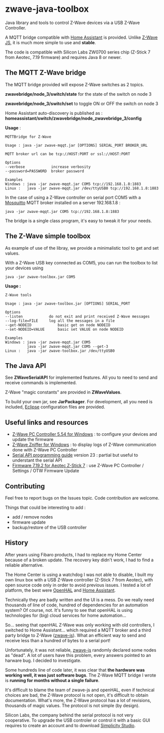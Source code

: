 # zwave-java-toolbox
Java library and tools to control Z-Wave devices via a USB Z-Wave Controller.

A MQTT bridge compatible with [Home Assistant](https://www.home-assistant.io/) is provided. Unlike [
Z-Wave JS](https://github.com/zwave-js), it is much more simple to use and **stable**.

The code is compatible with Silicon Labs ZW0700 series chip  (Z-Stick 7 from Aeotec, 7.19 firmware) and requires Java 8 or newer.


## The MQTT Z-Wave bridge
The MQTT bridge provided will expose Z-Wave switches as 2 topics.

**zwavebridge/node_3/switch/state** for the state of the switch on node 3

**zwavebridge/node_3/switch/set** to toggle ON or OFF the switch on node 3

Home Assistant auto-discovery is published as :
**homeassistant/switch/zwavebridge/node_zwavebridge_3/config**

**Usage** :
```
MQTTBridge for Z-Wave

Usage : java -jar zwave-mqqt.jar [OPTIONS] SERIAL_PORT BROKER_URL

MQTT broker url can be tcp://HOST:PORT or ssl://HOST:PORT

Options
--verbose            increase verbosity
--password=PASSWORD  broker password

Examples
Windows : java -jar zwave-mqqt.jar COM5 tcp://192.168.1.8:1883
Linux :   java -jar zwave-mqqt.jar /dev/ttyUSB0 tcp://192.168.1.8:1883
```
In the case of using a Z-Wave controller on serial port COM5 with a [Mosquitto](https://mosquitto.org/) MQTT broker installed on a server 192.168.1.8 :
```
java -jar zwave-mqqt.jar COM5 tcp://192.168.1.8:1883
```
The bridge is a single class program, it's easy to tweak it for your needs.


## The Z-Wave simple toolbox
As example of use of the libray, we provide a minimalistic tool to get and set values.

With a Z-Wave USB key connected as COM5, you can run the toolbox to list your devices using
```
java -jar zwave-toolbox.jar COM5
```

**Usage :**
```
Z-Wave tools

Usage : java -jar zwave-toolbox.jar [OPTIONS] SERIAL_PORT

Options
--listen            do not exit and print received Z-Wave messages
--log-file=FILE     log all the messages in a file
--get-NODEID            basic get on node NODEID
--set-NODEID=VALUE      basic set VALUE on node NODEID

Examples
Windows : java -jar zwave-mqqt.jar COM5
          java -jar zwave-mqqt.jar COM5 --get-3
Linux :   java -jar zwave-toolbox.jar /dev/ttyUSB0 
```


## The Java API
See **ZWaveSerialAPI** for implemented features.
All you to need to send and receive commands is implemented.

Z-Wave "magic constants" are provided in **ZWaveValues**.

To build your own jar, see **JarPackager**. For development, all you need is included, [Eclipse](https://eclipse.org) configuration files are provided.


## Useful links and resources

* [Z-Wave PC Controller 5.54 for Windows](https://code.organic/pc_controller-5.54.zip) : to configure your devices and update the firmware 
* [Z-Wave Zniffer for Windows](https://code.organic/zniffer-4.64.zip) : to display logs of Z-Wave communication done with Z-Wave PC Controller
* [Serial API programming guide](https://code.organic/INS12350.pdf)  version 23 : partial but useful to understant the serial API
* [Firmware 7.19.2 for Aeotec Z-Stick 7](https://code.organic/zwave_ncp_serial_api_controller_BRD4206A_7.19.2.gbl) : use Z-Wave PC Controller / Settings / OTW Firmware Update

## Contributing

Feel free to report bugs on the Issues topic. Code contribution are welcome.

Things that could be interesting to add :

* add / remove nodes
* firmware update
* backup/restore of the USB controller


## History
After years using Fibaro products, I had to replace my Home Center because of a broken update. The recovery key didn't work, I had to find a reliable alternative.

The Home Center is using a watchdog I was not able to disable, I built my own linux box with a USB Z-Wave controller (Z-Stick 7 from Aeotec), with open source code only in order to avoid previous issues. I tested a lot of platform, the best were [OpenHAL](https://www.openhab.org/) and [Home Assistant](https://www.home-assistant.io/).

Technically they are badly written and the UI is a mess. Do we really need thousands of line of code, hundred of dependencies for an automation system? Of course, not.
It's funny to see that openHAL is using technologies for (big) cloud services for home automation...

So... seeing that openHAL Z-Wave was only working with old controllers, I switched to Home Assistant... which required a MQTT broker and a third party bridge to Z-Wave ([zwave-js](https://github.com/zwave-js)). What an efficient way to send and receive less than a hundred of bytes to a serial port!

Unfortunately, it was not reliable, [zwave-js](https://github.com/zwave-js) randomly declared some nodes as "dead". A lot of users have this problem, every answers pointed to an harware bug. I decided to investigate.

Some hundreds line of code later, it was clear that **the hardware was working well, it was just software bugs**.
The Z-Wave MQTT bridge I wrote is **running for months without a single failure**.

It's difficult to blame the team of zwave-js and openHAL, even if technical choices are bad, the Z-Wave protocol is not open, it's difficult to obtain documentation.
What's more, the Z-Wave protocol has a lot of revisions, thousands of magic values. The protocol is not simple (by design). 

Silicon Labs, the company behind the serial protocol is not very cooperative.
To upgrade the USB controler or control it with a basic GUI requires to create an account and to download [Simplicity Studio](https://www.silabs.com/developers/simplicity-studio).










